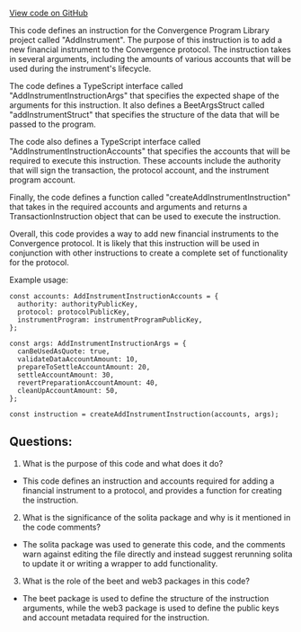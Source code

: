 [View code on GitHub](https://github.com/convergence-rfq/convergence-program-library/rfq/js/generated/instructions/addInstrument.ts)

This code defines an instruction for the Convergence Program Library project called "AddInstrument". The purpose of this instruction is to add a new financial instrument to the Convergence protocol. The instruction takes in several arguments, including the amounts of various accounts that will be used during the instrument's lifecycle. 

The code defines a TypeScript interface called "AddInstrumentInstructionArgs" that specifies the expected shape of the arguments for this instruction. It also defines a BeetArgsStruct called "addInstrumentStruct" that specifies the structure of the data that will be passed to the program. 

The code also defines a TypeScript interface called "AddInstrumentInstructionAccounts" that specifies the accounts that will be required to execute this instruction. These accounts include the authority that will sign the transaction, the protocol account, and the instrument program account. 

Finally, the code defines a function called "createAddInstrumentInstruction" that takes in the required accounts and arguments and returns a TransactionInstruction object that can be used to execute the instruction. 

Overall, this code provides a way to add new financial instruments to the Convergence protocol. It is likely that this instruction will be used in conjunction with other instructions to create a complete set of functionality for the protocol. 

Example usage:

```
const accounts: AddInstrumentInstructionAccounts = {
  authority: authorityPublicKey,
  protocol: protocolPublicKey,
  instrumentProgram: instrumentProgramPublicKey,
};

const args: AddInstrumentInstructionArgs = {
  canBeUsedAsQuote: true,
  validateDataAccountAmount: 10,
  prepareToSettleAccountAmount: 20,
  settleAccountAmount: 30,
  revertPreparationAccountAmount: 40,
  cleanUpAccountAmount: 50,
};

const instruction = createAddInstrumentInstruction(accounts, args);
```
## Questions: 
 1. What is the purpose of this code and what does it do?
- This code defines an instruction and accounts required for adding a financial instrument to a protocol, and provides a function for creating the instruction.

2. What is the significance of the solita package and why is it mentioned in the code comments?
- The solita package was used to generate this code, and the comments warn against editing the file directly and instead suggest rerunning solita to update it or writing a wrapper to add functionality.

3. What is the role of the beet and web3 packages in this code?
- The beet package is used to define the structure of the instruction arguments, while the web3 package is used to define the public keys and account metadata required for the instruction.